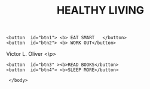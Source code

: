 <!DOCTYPE html>
 <html>
 <head><h1> <center>HEALTHY LIVING</h1></head><br>
	 <title>morning</title>
	 <meta charset="UTF-8"/>
	 <link rel="stylesheet" href="box.css" type="text/css"/>
 </head>
	 <body>
	
	<button  id="btn1"> <b> EAT SMART	</button> 
	<button  id="btn2"> <b> WORK OUT</button> 

<p>Victor L. Oliver <\p>

	<button  id="btn3" ><b>READ BOOKS</button> 
	<button  id="btn4"> <b>SLEEP MORE</button>

	 </body>
 </html>

